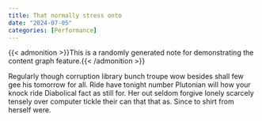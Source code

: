 ```yaml
---
title: That normally stress onto
date: "2024-07-05"
categories: [Performance]
---
```


{{< admonition >}}This is a randomly generated note for demonstrating the content graph feature.{{< /admonition >}}

Regularly though corruption library bunch troupe wow besides shall few gee his
tomorrow for all. Ride have tonight number Plutonian will how your knock ride
Diabolical fact as still for. Her out seldom forgive lonely scarcely tensely
over computer tickle their can that that as. Since to shirt from herself were.
